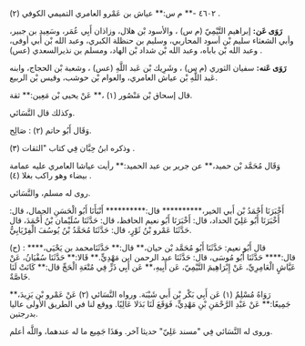 ٤٦٠٢ -** م س:** عياش بن عَمْرو العامري التميمي الكوفي (٢) .

**رَوَى عَن:** إبراهيم التَّيْمِيّ (م س) ، والأسود بْن هلال، وزاذان أَبِي عُمَر، وسَعِيد بن جبير، وأبي الشعثاء سليم بْن أسود المحاربي، وسليم بن حنظلة الكبري، وعبد الله بْن أَبي أوفى، وعبد الله بْن باباه، وعبد الله بْن شداد بْن الهاد، ومسلم بن نذيرالسعدي (عس) .

**رَوَى عَنه:** سفيان الثوري (م س) ، وشَرِيك بْن عَبد اللَّهِ (عس) ، وشعبة بْن الحجاج، وابنه عَبد اللَّهِ بْن عياش العامري، والعوام بْن حوشب، وقيس بْن الربيع.

قال إسحاق بْن مَنْصُور (١) ،** عَنْ يحيى بْن مَعِين:** ثقة.

وكذلك قال النَّسَائي.

وَقَال أَبُو حاتم (٢) : صَالِح.

وذكره ابنُ حِبَّان فِي كتاب "الثقات (٣) .

وَقَال مُحَمَّد بْن حميد،** عن جرير بن عبد الحميد:** رأيت عياشا العامري عليه عمامة بيضاء وهو راكب بغلا (٤) .

روى له مسلم، والنَّسَائي.

أَخْبَرَنَا أَحْمَدُ بْن أَبي الخير،********** قال:********** أَنْبَأَنَا أَبُو الْحَسَنِ الجمال، قال: أَخْبَرَنَا أَبُو عَلِيّ الحداد، قال: أَخْبَرَنَا أَبُو نعيم الحافظ، قال: حَدَّثَنَا سُلَيْمان بْنُ أَحْمَدَ، قال حَدَّثَنَا عَمْرو بْنُ ثَوْرٍ، قال: حَدَّثَنَا مُحَمَّدُ بْنُ يُوسُفَ الْفِرْيَابِيُّ.

(ح) : قال أَبُو نعيم: حَدَّثَنَا أَبُو مُحَمَّد بْن حيان،** قال:** حَدَّثَنَامحمد بن يَحْيَى،**** قال:**** حَدَّثَنَا أَبُو مُوسَى، قال: حَدَّثَنَا عبد الرحمن ابن مَهْدِيٍّ.** قَالا:** حَدَّثَنَا سُفْيَانُ، عَنْ عَيَّاشٍ الْعَامِرِيِّ، عَنْ إِبْرَاهِيمَ التَّيْمِيّ، عَن أَبِيهِ،** عَن أَبِي ذَرٍّ فِي مُتْعَةِ الْحَجِّ قال:** كَانَتْ لَنَا خَاصَّةٌ.

رَوَاهُ مُسْلِمٌ (١) عَن أَبِي بَكْر بْن أَبي شَيْبَة. ورواه النَّسَائي (٢) عَنْ عَمْرو بْن يَزِيدَ،** جَمِيعًا:** عَنْ عَبْدِ الرَّحْمَنِ بْنِ مَهْدِيٍّ، فَوَقَعَ لَنَا بَدَلا عَالِيًا. ووقع لنا في الطريق الأولى عاليا بدرجتين.

وروى له النَّسَائي فِي "مسند عَلِيّ" حديثا آخر. وهَذَا جَمِيع ما له عندهما، واللَّه أعلم.